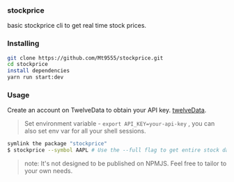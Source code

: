 ### stockprice
basic stockprice cli to get real time stock prices.

### Installing
```bash
git clone https://github.com/Mt9555/stockprice.git
cd stockprice
install dependencies
yarn run start:dev
```

### Usage
Create an account on TwelveData to obtain your API key. [twelveData](https://twelvedata.com/docs#authentication).
> Set environment variable - `export API_KEY=your-api-key` , you can also set env var for all your shell sessions.

```bash
symlink the package "stockprice"
$ stockprice --symbol AAPL # Use the --full flag to get entire stock data (optional)
```
> note: It's not designed to be published on NPMJS. Feel free to tailor to your own needs.